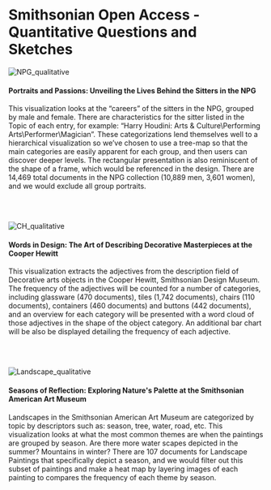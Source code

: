 <h1> Smithsonian Open Access - Quantitative Questions and Sketches </h1>

![NPG_qualitative](https://github.com/user-attachments/assets/5758f35c-c214-4903-a209-91a9856dba0f)
<h4>Portraits and Passions: Unveiling the Lives Behind the Sitters in the NPG</h4>
<p>
This visualization looks at the “careers” of the sitters in the NPG, grouped by male and female. There are characteristics for the sitter listed in the Topic of each entry, for example: “Harry Houdini: Arts & Culture\Performing Arts\Performer\Magician”. These categorizations lend themselves well to a hierarchical visualization so we’ve chosen to use a tree-map so that the main categories are easily apparent for each group, and then users can discover deeper levels. The rectangular presentation is also reminiscent of the shape of a frame, which would be referenced in the design. There are 14,469 total documents in the NPG collection (10,889 men, 3,601 women), and we would exclude all group portraits.
</p>
<br>
<br>

![CH_qualitative](https://github.com/user-attachments/assets/34cea99e-c74c-4072-8dda-0b3c0377a9c6)
<h4>Words in Design: The Art of Describing Decorative Masterpieces at the Cooper Hewitt</h4>
<p>
This visualization extracts the adjectives from the description field of Decorative arts objects in the Cooper Hewitt, Smithsonian Design Museum. The frequency of the adjectives will be counted for a number of categories, including glassware (470 documents), tiles (1,742 documents), chairs (110 documents), containers (460 documents) and buttons (442 documents), and an overview for each category will be presented with a word cloud of those adjectives in the shape of the object category. An additional bar chart will be also be displayed detailing the frequency of each adjective.
</p>
<br>
<br>

![Landscape_qualitative](https://github.com/user-attachments/assets/faafb2a8-c1c2-4469-81df-d4116bb1a0a6)
<h4>Seasons of Reflection: Exploring Nature's Palette at the Smithsonian American Art Museum</h4>
<p>
Landscapes in the Smithsonian American Art Museum are categorized by topic by descriptors such as: season, tree, water, road, etc. This visualization looks at what the most common themes are when the paintings are grouped by season. Are there more water scapes depicted in the summer? Mountains in winter? There are 107 documents for Landscape Paintings that specifically depict a season, and we would filter out this subset of paintings and make a heat map by layering images of each painting to compares the frequency of each theme by season.
</p>
